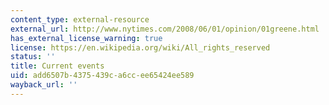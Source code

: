 ```yaml
---
content_type: external-resource
external_url: http://www.nytimes.com/2008/06/01/opinion/01greene.html
has_external_license_warning: true
license: https://en.wikipedia.org/wiki/All_rights_reserved
status: ''
title: Current events
uid: add6507b-4375-439c-a6cc-ee65424ee589
wayback_url: ''
---
```


